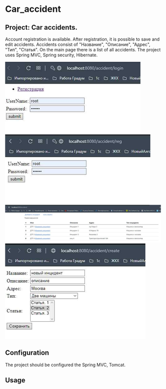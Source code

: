 Car_accident
====================================================
Project: Car accidents.
----------------------------------------------------
Account registration is available. After registration, it is possible
to save and edit accidents. Accidents consist of "Название", "Описание",
"Адрес", "Тип", "Статья". On the main page there is a list of all accidents.
The project uses Spring MVC, Spring security, Hibernate.

![ScreenShot](images/Screenshot_778.jpg)
![ScreenShot](images/Screenshot_779.jpg)
![ScreenShot](images/Screenshot_780.jpg)
![ScreenShot](images/Screenshot_781.jpg)

Configuration
----------------------------------------------------
The project should be configured the Spring MVC, Tomcat.

Usage
----------------------------------------------------
